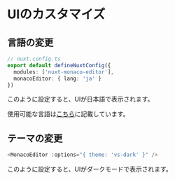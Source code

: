 # UIのカスタマイズ
## 言語の変更
```ts
// nuxt.config.ts
export default defineNuxtConfig({
  modules: ['nuxt-monaco-editor'],
  monacoEditor: { lang: 'ja' }
})
```
このように設定すると、UIが日本語で表示されます。

使用可能な言語は[こちら](configuration#locale)に記載しています。

## テーマの変更
```ts
<MonacoEditor :options="{ theme: 'vs-dark' }" />
```
このように設定すると、UIがダークモードで表示されます。
